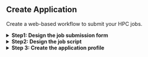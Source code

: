 ## Create Application

Create a web-based workflow to submit your HPC jobs.

<details>
    <summary markdown="span"><b>Step1: Design the job submission form</b></summary>

To customize your web form, click **"Form Builder"** tab.

#### Add a Form field

To add a new form field, click **"Add Form Field"** button. This will add a new field at the bottom of the form. Click **"Edit"** button to customize your HTML component.

You can choose from multiple HTML components such as:

- Headings (size 1 to 5)
- Text area
- Number
- Select
- Text
- Toggle
- Password

#### Edit a form field

Select the HTML component you want to edit and click the **"Edit"** icon on the right side of the panel.

#### Duplicate a form field

Select the HTML component you want to copy and click the **"Duplicate"** icon on the right side of the panel.

#### Delete a form field

Select the HTML component you want to delete and click the **"Delete"** icon on the right side of the panel.


#### Hide/Show Elements:
You can hide/show HTML elements based on the value of other elements via the **when** clause.

___
**Example1**: You have a dropdown menu named "dropdown1" you want to show only when the user click on the toggle button "checkbox1":

```json
{
/*
 1 - Click Form Builder (Advanced Mode using JSON)
 2 - Locate the HTML element you want to edit
*/
    "param_type": "select",
    "name": "dropdown1",
    /* Add the "when" block below */
    "when": {
        "param": "checkbox1",
        "eq": true
    }
}
```
___
**Example2:** You have a dropdown menu named "dropdown1" you want to show only when the user specify a number of CPUs (via `ncpus` HTML field) lower than 5:

```json
/*
 1 - Click Form Builder (Advanced Mode using JSON)
 2 - Locate the HTML element you want to edit
*/
 {
    "param_type": "select",
    "name": "dropdown1",
    /* Add the "when" block below */
    "when": {
        "param": "ncpus",
        "lt": 5
    }
}
```
 - **when** block works for all **param_type**
 - Here is a list of all comparators you can use:
   - eq
   - not_eq
   - in
   - not_in
   - gt
   - gte
   - lt
   - lte
   - min
   - max
   - range
   - not_in_range
   - regex
   - not_regex
   - exact
   - starts_with
   - ends_with
   - empty
   - not_empty

</details>

<details>
    <summary markdown="span"><b>Step2: Design the job script</b></summary>

Once you have designed your HTML form, it's time to create the associated job script.
This script will be the actual command executed by the scheduler host.

#### Script Interpreter

You can choose whether you want your script to be executed as a regular Linux Shell Script (via **/bin/bash**) or directly as a OpenPBS queue file (executed via **qsub**)

#### Script Template Type

In the **Simple** mode, you can substitute the variables returned by the HTML form using **%variable%**. For example, if you have one HTML field named **ncpus**, you can retrieve the value entered by the user via **%ncpus%**.

In the **Advanced** mode, you can leverage Jinja templating to build advanced logic. For example, **{{ job | upper }}** will retrieve the HTML field named **job** and enforce uppercase.

#### Job Script

This is where you will add the logic you want to be executed.
</details>



<details>
    <summary markdown="span"><b>Step 3: Create the application profile</b></summary>

Once your HTML form and job script are ready, choose a name for your application and upload a thumbnail.

</details>
